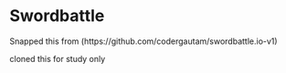 <h1>Swordbattle</h1>
<p>Snapped this from (https://github.com/codergautam/swordbattle.io-v1)</p>
<p>cloned this for study only</p>
